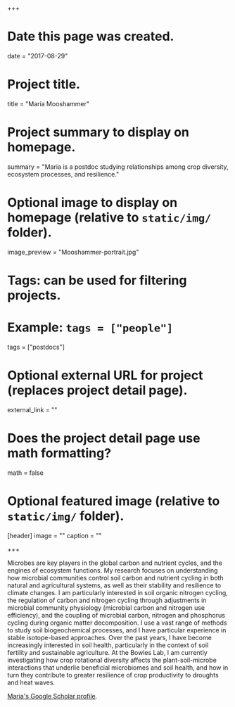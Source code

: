 +++
# Date this page was created.
date = "2017-08-29"

# Project title.
title = "Maria Mooshammer"

# Project summary to display on homepage.
summary = "Maria is a postdoc studying relationships among crop diversity, ecosystem processes, and resilience."

# Optional image to display on homepage (relative to `static/img/` folder).
image_preview = "Mooshammer-portrait.jpg"

# Tags: can be used for filtering projects.
# Example: `tags = ["people"]`
tags = ["postdocs"]

# Optional external URL for project (replaces project detail page).
external_link = ""

# Does the project detail page use math formatting?
math = false

# Optional featured image (relative to `static/img/` folder).
[header]
image = ""
caption = ""

+++

Microbes are key players in the global carbon and nutrient cycles, and the engines of ecosystem
functions. My research focuses on understanding how microbial communities control soil carbon and
nutrient cycling in both natural and agricultural systems, as well as their stability and resilience to climate changes. I am particularly interested in soil organic nitrogen cycling, the regulation of carbon and nitrogen cycling through adjustments in microbial community physiology (microbial carbon and nitrogen use efficiency), and the coupling of microbial carbon, nitrogen and phosphorus cycling during organic matter decomposition. I use a vast range of methods to study soil biogeochemical processes, and I have particular experience in stable isotope-based approaches.
Over the past years, I have become increasingly interested in soil health, particularly in the context of soil fertility and sustainable agriculture. At the Bowles Lab, I am currently investigating how crop rotational diversity affects the plant-soil-microbe interactions that underlie beneficial microbiomes and soil health, and how in turn they contribute to greater resilience of crop productivity to droughts and heat waves.

[Maria's Google Scholar profile](https://scholar.google.at/citations?user=rdK7vq0AAAAJ&hl=en). 
